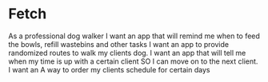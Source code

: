 # Fetch
As a professional dog walker I want an app that will remind me when to feed the bowls, refill wastebins and other tasks I want an app to provide randomized routes to walk my clients dog.  I want an app that will tell me when my time is up with a certain client  SO I can move on to the next client. I want an A way to order my clients schedule for certain days
